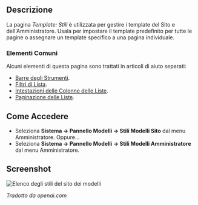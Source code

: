 <!-- Filename: Help4.x:Templates:_Styles / Display title: Template: Stili -->

## Descrizione

La pagina *Template: Stili* è utilizzata per gestire i template del Sito e dell'Amministratore. Usala per impostare il template predefinito per tutte le pagine o assegnare un template specifico a una pagina individuale.

### Elementi Comuni

Alcuni elementi di questa pagina sono trattati in articoli di aiuto separati:

* [Barre degli Strumenti](jdocmanual?article=help/common-elements/toolbars).
* [Filtri di Lista](jdocmanual?article=help/common-elements/list-filters).
* [Intestazioni delle Colonne delle Liste](jdocmanual?article=help/common-elements/list-column-headers).
* [Paginazione delle Liste](jdocmanual?article=help/common-elements/list-pagination).

## Come Accedere

- Seleziona **Sistema → Pannello Modelli → Stili Modelli Sito**
  dal menu Amministratore. Oppure...
- Seleziona **Sistema → Pannello Modelli → Stili Modelli Amministratore**
  dal menu Amministratore.

## Screenshot

![Elenco degli stili del sito dei modelli](../../../it/images/templates/templates-site-styles-list.png)

*Tradotto da openai.com*

